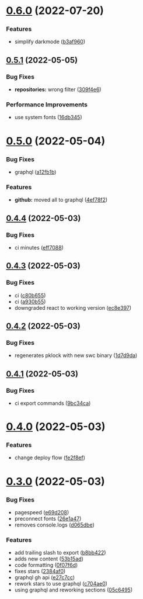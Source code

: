 # [0.6.0](https://github.com/simonecorsi/simonecorsi.dev/compare/v0.5.1...v0.6.0) (2022-07-20)


### Features

* simplify darkmode ([b3af960](https://github.com/simonecorsi/simonecorsi.dev/commit/b3af96028794d2b605a45f34f43624b302f1570a))

## [0.5.1](https://github.com/simonecorsi/simonecorsi.dev/compare/v0.5.0...v0.5.1) (2022-05-05)


### Bug Fixes

* **repositories:** wrong filter ([309f4e6](https://github.com/simonecorsi/simonecorsi.dev/commit/309f4e66c375fb7746fb2526ae232ee3a7d7beab))


### Performance Improvements

* use system fonts ([16db345](https://github.com/simonecorsi/simonecorsi.dev/commit/16db3458128758ce8d96ac10d3a53c6e2e6633ce))

# [0.5.0](https://github.com/simonecorsi/simonecorsi.dev/compare/v0.4.4...v0.5.0) (2022-05-04)


### Bug Fixes

* graphql ([a12fb1b](https://github.com/simonecorsi/simonecorsi.dev/commit/a12fb1be046da6714623cefe30362528fb3a6cea))


### Features

* **github:** moved all to graphql ([4ef78f2](https://github.com/simonecorsi/simonecorsi.dev/commit/4ef78f24db161b77a985e3a3882a49333122e1e0))

## [0.4.4](https://github.com/simonecorsi/simonecorsi.dev/compare/v0.4.3...v0.4.4) (2022-05-03)


### Bug Fixes

* ci minutes ([eff7088](https://github.com/simonecorsi/simonecorsi.dev/commit/eff7088de9c6f9aa3f8e34816448fbed7261ee71))

## [0.4.3](https://github.com/simonecorsi/simonecorsi.dev/compare/v0.4.2...v0.4.3) (2022-05-03)


### Bug Fixes

* ci ([c80b655](https://github.com/simonecorsi/simonecorsi.dev/commit/c80b655ffdb6711fff9666797c6d6a777c23c2e3))
* ci ([a930b55](https://github.com/simonecorsi/simonecorsi.dev/commit/a930b550ec38ff8d78f17be1ada651c2e18494cb))
* downgraded react to working version ([ec8e397](https://github.com/simonecorsi/simonecorsi.dev/commit/ec8e3979a67d23b91e5772cd59e0d89ab10846bc))

## [0.4.2](https://github.com/simonecorsi/simonecorsi.dev/compare/v0.4.1...v0.4.2) (2022-05-03)


### Bug Fixes

* regenerates pklock with new swc binary ([1d7d9da](https://github.com/simonecorsi/simonecorsi.dev/commit/1d7d9dad963a5880620de19332c08a9af03b4c55))

## [0.4.1](https://github.com/simonecorsi/simonecorsi.dev/compare/v0.4.0...v0.4.1) (2022-05-03)


### Bug Fixes

* ci export commands ([9bc34ca](https://github.com/simonecorsi/simonecorsi.dev/commit/9bc34caad25a2bc6353038cf9c64ff109a2d4b5f))

# [0.4.0](https://github.com/simonecorsi/simonecorsi.dev/compare/v0.3.0...v0.4.0) (2022-05-03)


### Features

* change deploy flow ([fe2f8ef](https://github.com/simonecorsi/simonecorsi.dev/commit/fe2f8ef438f1410bfcf33cf493d9431609fa0086))

# [0.3.0](https://github.com/simonecorsi/simonecorsi.dev/compare/v0.2.0...v0.3.0) (2022-05-03)


### Bug Fixes

* pagespeed ([e69d208](https://github.com/simonecorsi/simonecorsi.dev/commit/e69d208659b121fb0e6df5760a5468addfd4cc16))
* preconnect fonts ([26e1a47](https://github.com/simonecorsi/simonecorsi.dev/commit/26e1a4758fd69430cf498b97bf56f8fc5b7920ab))
* removes console.logs ([d065dbe](https://github.com/simonecorsi/simonecorsi.dev/commit/d065dbec65f5aa39433d32a216dbca3319a3d3c0))


### Features

* add trailing slash to export ([b8bb422](https://github.com/simonecorsi/simonecorsi.dev/commit/b8bb4221c9adfc45cf40189cd7e84cb2ed246118))
* adds new content ([53b15ad](https://github.com/simonecorsi/simonecorsi.dev/commit/53b15adcfd6a31792d5c9effd47c3e8949ef9af3))
* code formatting ([0f07f6d](https://github.com/simonecorsi/simonecorsi.dev/commit/0f07f6d49166a280c79939924104a3a78daf109d))
* fixes stars ([2384af0](https://github.com/simonecorsi/simonecorsi.dev/commit/2384af0105a5bae120c7bebb1650c3ebf9b30cff))
* graphql gh api ([e27c7cc](https://github.com/simonecorsi/simonecorsi.dev/commit/e27c7cc6a9ca1405c8c0f5b68b923c0426bc34cb))
* rework stars to use graphql ([c704ae0](https://github.com/simonecorsi/simonecorsi.dev/commit/c704ae041f59db70c67907f4e7b47bbeb1da848f))
* using graphql and reworking sections ([05c6495](https://github.com/simonecorsi/simonecorsi.dev/commit/05c649507e9a6b4b4812a23b49903ac624428c1d))
